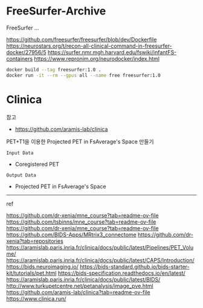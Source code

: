 # FreeSurfer-Archive
FreeSurfer ...


https://github.com/freesurfer/freesurfer/blob/dev/Dockerfile
https://neurostars.org/t/recon-all-clinical-command-in-freesurfer-docker/27956/5
https://surfer.nmr.mgh.harvard.edu/fswiki/infantFS-containers
https://www.repronim.org/neurodocker/index.html

```bash
docker build --tag freesurfer:1.0 .
docker run -it --rm --gpus all --name free freesurfer:1.0
```


# Clinica

참고
* https://github.com/aramis-lab/clinica

PET+T1을 이용한 Projected PET in FsAverage's Space 만들기


`Input Data`
* Coregistered PET

`Output Data`
* Projected PET in FsAverage's Space




---
ref

https://github.com/dr-xenia/mne_course?tab=readme-ov-file
https://github.com/tsbinns/mne_course?tab=readme-ov-file
https://github.com/dr-xenia/mne_course?tab=readme-ov-file
https://github.com/BIDS-Apps/MRtrix3_connectome
https://github.com/dr-xenia?tab=repositories
https://aramislab.paris.inria.fr/clinica/docs/public/latest/Pipelines/PET_Volume/
https://aramislab.paris.inria.fr/clinica/docs/public/latest/CAPS/Introduction/
https://bids.neuroimaging.io/
https://bids-standard.github.io/bids-starter-kit/tutorials/pet.html
https://bids-specification.readthedocs.io/en/latest/
https://aramislab.paris.inria.fr/clinica/docs/public/latest/BIDS/
http://www.turkupetcentre.net/petanalysis/image_pve.html
https://github.com/aramis-lab/clinica?tab=readme-ov-file
https://www.clinica.run/
